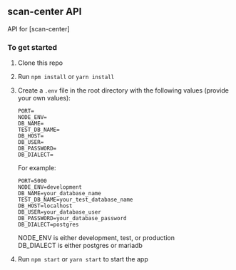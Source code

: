 ## scan-center API

API for [scan-center]

### To get started

1. Clone this repo
2. Run `npm install` or `yarn install`
3. Create a `.env` file in the root directory with the following
   values (provide your own values):

   ```
   PORT=
   NODE_ENV=
   DB_NAME=
   TEST_DB_NAME=
   DB_HOST=
   DB_USER=
   DB_PASSWORD=
   DB_DIALECT=
   ```

   For example:

   ```
   PORT=5000
   NODE_ENV=development
   DB_NAME=your_database_name
   TEST_DB_NAME=your_test_database_name
   DB_HOST=localhost
   DB_USER=your_database_user
   DB_PASSWORD=your_database_password
   DB_DIALECT=postgres
   ```

   NODE_ENV is either development, test, or production\
   DB_DIALECT is either postgres or mariadb

4. Run `npm start` or `yarn start` to start the app
